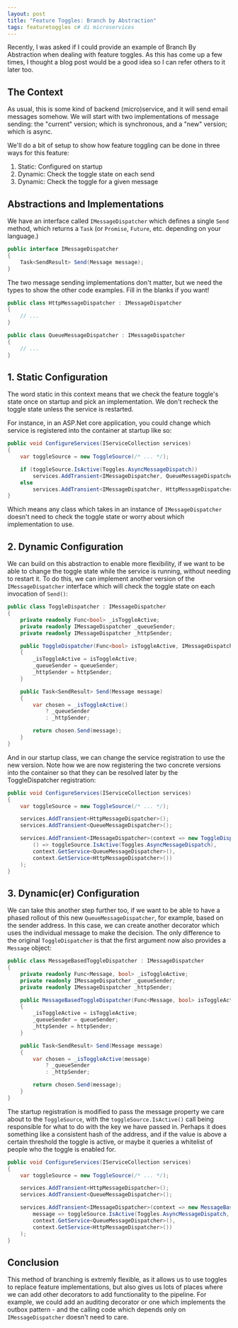 ```yaml
---
layout: post
title: "Feature Toggles: Branch by Abstraction"
tags: featuretoggles c# di microservices
---
```


Recently, I was asked if I could provide an example of Branch By Abstraction when dealing with feature toggles.  As this has come up a few times, I thought a blog post would be a good idea so I can refer others to it later too.

## The Context

As usual, this is some kind of backend (micro)service, and it will send email messages somehow.  We will start with two implementations of message sending: the "current" version; which is synchronous, and a "new" version; which is async.

We'll do a bit of setup to show how feature toggling can be done in three ways for this feature:

1. Static: Configured on startup
1. Dynamic: Check the toggle state on each send
1. Dynamic: Check the toggle for a given message

## Abstractions and Implementations

We have an interface called `IMessageDispatcher` which defines a single `Send` method, which returns a `Task` (or `Promise`, `Future`, etc. depending on your language.)

```csharp
public interface IMessageDispatcher
{
    Task<SendResult> Send(Message message);
}
```

The two message sending implementations don't matter, but we need the types to show the other code examples.  Fill in the blanks if you want!

```csharp
public class HttpMessageDispatcher : IMessageDispatcher
{
    // ...
}

public class QueueMessageDispatcher : IMessageDispatcher
{
    // ...
}
```

## 1. Static Configuration

The word static in this context means that we check the feature toggle's state once on startup and pick an implementation.  We don't recheck the toggle state unless the service is restarted.

For instance, in an ASP.Net core application, you could change which service is registered into the container at startup like so:

```csharp
public void ConfigureServices(IServiceCollection services)
{
    var toggleSource = new ToggleSource(/* ... */);

    if (toggleSource.IsActive(Toggles.AsyncMessageDispatch))
        services.AddTransient<IMessageDispatcher, QueueMessageDispatcher>();
    else
        services.AddTransient<IMessageDispatcher, HttpMessageDispatcher>();
}
```

Which means any class which takes in an instance of `IMessageDispatcher` doesn't need to check the toggle state or worry about which implementation to use.

## 2. Dynamic Configuration

We can build on this abstraction to enable more flexibility, if we want to be able to change the toggle state while the service is running, without needing to restart it.  To do this, we can implement another version of the `IMessageDispatcher` interface which will check the toggle state on each invocation of `Send()`:

```csharp
public class ToggleDispatcher : IMessageDispatcher
{
    private readonly Func<bool> _isToggleActive;
    private readonly IMessageDispatcher _queueSender;
    private readonly IMessageDispatcher _httpSender;

    public ToggleDispatcher(Func<bool> isToggleActive, IMessageDispatcher queueSender, IMessageDispatcher httpSender)
    {
        _isToggleActive = isToggleActive;
        _queueSender = queueSender;
        _httpSender = httpSender;
    }

    public Task<SendResult> Send(Message message)
    {
        var chosen = _isToggleActive()
            ? _queueSender
            : _httpSender;

        return chosen.Send(message);
    }
}
```

And in our startup class, we can change the service registration to use the new version.  Note how we are now registering the two concrete versions into the container so that they can be resolved later by the ToggleDispatcher registration:

```csharp
public void ConfigureServices(IServiceCollection services)
{
    var toggleSource = new ToggleSource(/* ... */);

    services.AddTransient<HttpMessageDispatcher>();
    services.AddTransient<QueueMessageDispatcher>();

    services.AddTransient<IMessageDispatcher>(context => new ToggleDispatcher(
        () => toggleSource.IsActive(Toggles.AsyncMessageDispatch),
        context.GetService<QueueMessageDispatcher>(),
        context.GetService<HttpMessageDispatcher>())
    );
}
```

## 3. Dynamic(er) Configuration

We can take this another step further too, if we want to be able to have a phased rollout of this new `QueueMessageDispatcher`, for example, based on the sender address.  In this case, we can create another decorator which uses the individual message to make the decision.  The only difference to the original `ToggleDispatcher` is that the first argument now also provides a `Message` object:


```csharp
public class MessageBasedToggleDispatcher : IMessageDispatcher
{
    private readonly Func<Message, bool> _isToggleActive;
    private readonly IMessageDispatcher _queueSender;
    private readonly IMessageDispatcher _httpSender;

    public MessageBasedToggleDispatcher(Func<Message, bool> isToggleActive, IMessageDispatcher queueSender, IMessageDispatcher httpSender)
    {
        _isToggleActive = isToggleActive;
        _queueSender = queueSender;
        _httpSender = httpSender;
    }

    public Task<SendResult> Send(Message message)
    {
        var chosen = _isToggleActive(message)
            ? _queueSender
            : _httpSender;

        return chosen.Send(message);
    }
}
```

The startup registration is modified to pass the message property we care about to the `ToggleSource`, with the `toggleSource.IsActive()` call being responsible for what to do with the key we have passed in.  Perhaps it does something like a consistent hash of the address, and if the value is above a certain threshold the toggle is active, or maybe it queries a whitelist of people who the toggle is enabled for.

```csharp
public void ConfigureServices(IServiceCollection services)
{
    var toggleSource = new ToggleSource(/* ... */);

    services.AddTransient<HttpMessageDispatcher>();
    services.AddTransient<QueueMessageDispatcher>();

    services.AddTransient<IMessageDispatcher>(context => new MessageBasedToggleDispatcher(
        message => toggleSource.IsActive(Toggles.AsyncMessageDispatch, message.SenderAddress),
        context.GetService<QueueMessageDispatcher>(),
        context.GetService<HttpMessageDispatcher>())
    );
}
```

## Conclusion

This method of branching is extremly flexible, as it allows us to use toggles to replace feature implementations, but also gives us lots of places where we can add other decorators to add functionality to the pipeline.  For example, we could add an auditing decorator or one which implements the outbox pattern - and the calling code which depends only on `IMessageDispatcher` doesn't need to care.
